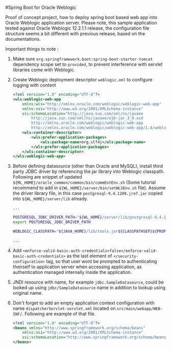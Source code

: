 #Spring Boot for Oracle Weblogic

Proof of concept project, how to deploy spring boot based web app into Oracle Weblogic application server. Please note, this sample application tested against Oracle Weblogic 12.2.1.1 release, the configuration file structure seems a bit different with previous release, based on the documentations.

Important things to note :

1. Make sure ```org.springframework.boot:spring-boot-starter-tomcat``` dependency scope set to ```provided```, to prevent interference with servlet libraries come with Weblogic.

2. Create Weblogic deployment descriptor ```weblogic.xml``` to configure logging with content
	```xml
	<?xml version="1.0" encoding="UTF-8"?>
	<wls:weblogic-web-app
	    xmlns:wls="http://xmlns.oracle.com/weblogic/weblogic-web-app"
	    xmlns:xsi="http://www.w3.org/2001/XMLSchema-instance"
	    xsi:schemaLocation="http://java.sun.com/xml/ns/javaee
	        http://java.sun.com/xml/ns/javaee/ejb-jar_3_0.xsd
	        http://xmlns.oracle.com/weblogic/weblogic-web-app
	        http://xmlns.oracle.com/weblogic/weblogic-web-app/1.4/weblogic-web-app.xsd">
	    <wls:container-descriptor>
	        <wls:prefer-application-packages>
	            <wls:package-name>org.slf4j</wls:package-name>
	        </wls:prefer-application-packages>
	    </wls:container-descriptor>
	</wls:weblogic-web-app>
	```

3. Before defining datasource (other than Oracle and MySQL), install third party JDBC driver by referencing the jar library into Weblogic classpath. Following are snippet of updated ```${ML_HOME}/oracle_common/common/bin/commExtEnv.sh``` (Some tutorial recommend to add in ```${WL_HOME}/server/bin/setWLSEnv.sh``` file). Assume the driver library file, in this case ```postgresql-9.4.1209.jre7.jar``` copied into ```${WL_HOME}/server/lib``` already.
	
	```sh
	...
	
	POSTGRESQL_JDBC_DRIVER_PATH="${WL_HOME}/server/lib/postgresql-9.4.1209.jre7.jar"
	export POSTGRESQL_JDBC_DRIVER_PATH
	
	WEBLOGIC_CLASSPATH="${JAVA_HOME}/lib/tools.jar${CLASSPATHSEP}${PROFILE_CLASSPATH}${CLASSPATHSEP}${ANT_CONTRIB}/lib/ant-contrib.jar${CLASSPATHSEP}${CAM_NODEMANAGER_JAR_PATH}${CLASSPATHSEP}${POSTGRESQL_JDBC_DRIVER_PATH}"
	
	...
	```

4. Add ```<enforce-valid-basic-auth-credentials>false</enforce-valid-basic-auth-credentials>``` as the last element of ```</security-configuration>``` tag, so that user wont be prompted to authenticating theirself to application server when accessing application, as authentication managed internally inside the application.

5. JNDI resource with name, for example ```jdbc.SampleDatasource```, could be looked up using ```jdbc/SampleDatasource``` name in addition to lookup using original name.

6. Don't forget to add an empty application context configuration with name ```dispatcherServlet-servlet.xml``` located on ```src/main/webapp/WEB-INF/```. Following are example of that file.
	
	```xml
	<?xml version="1.0" encoding="UTF-8"?>
	<beans xmlns="http://www.springframework.org/schema/beans"
		xmlns:xsi="http://www.w3.org/2001/XMLSchema-instance"
		xsi:schemaLocation="http://www.springframework.org/schema/beans http://www.springframework.org/schema/beans/spring-beans.xsd">
	</beans>
	```